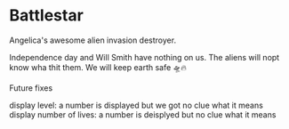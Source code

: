 # Battlestar

Angelica's awesome alien invasion destroyer.

Independence day and Will Smith have nothing on us. The aliens will nopt know wha thit them. We will keep earth safe 🛸🔥

Future fixes

display level: a number is displayed but we got no clue what it means
display number of lives: a number is deisplyed but no clue what it means
